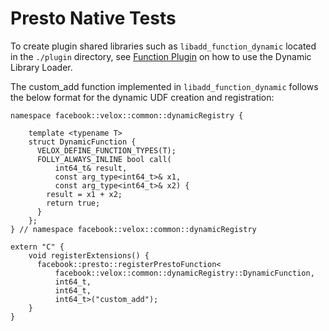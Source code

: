 # Presto Native Tests

To create plugin shared libraries such as `libadd_function_dynamic` located in the `./plugin` directory, see [Function Plugin](https://prestodb.io/docs/current/presto-cpp/plugin.html) on how to use the Dynamic Library Loader.

The custom_add function implemented in `libadd_function_dynamic` follows the below format for the dynamic UDF creation and registration:

```
namespace facebook::velox::common::dynamicRegistry {

    template <typename T>
    struct DynamicFunction {
      VELOX_DEFINE_FUNCTION_TYPES(T);
      FOLLY_ALWAYS_INLINE bool call(
          int64_t& result,
          const arg_type<int64_t>& x1,
          const arg_type<int64_t>& x2) {
        result = x1 + x2;
        return true;
      }
    };
} // namespace facebook::velox::common::dynamicRegistry

extern "C" {
    void registerExtensions() {
      facebook::presto::registerPrestoFunction<
          facebook::velox::common::dynamicRegistry::DynamicFunction,
          int64_t,
          int64_t,
          int64_t>("custom_add");
    }
}
```